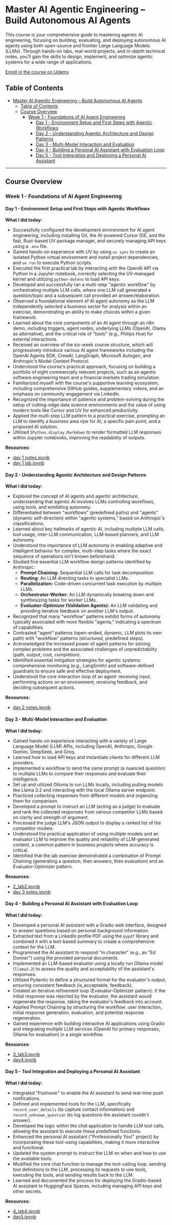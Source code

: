 # Master AI Agentic Engineering – Build Autonomous AI Agents

This course is your comprehensive guide to mastering agentic AI engineering, focusing on building, evaluating, and deploying autonomous AI agents using both open-source and frontier Large Language Models (LLMs). Through hands-on labs, real-world projects, and in-depth technical notes, you’ll gain the skills to design, implement, and optimize agentic systems for a wide range of applications.

[Enroll in the course on Udemy](https://www.udemy.com/course/the-complete-agentic-ai-engineering-course)

## Table of Contents

- [Master AI Agentic Engineering – Build Autonomous AI Agents](#master-ai-agentic-engineering--build-autonomous-ai-agents)
  - [Table of Contents](#table-of-contents)
  - [Course Overview](#course-overview)
    - [Week 1 - Foundations of AI Agent Engineering](#week-1---foundations-of-ai-agent-engineering)
      - [Day 1 - Environment Setup and First Steps with Agentic Workflows](#day-1---environment-setup-and-first-steps-with-agentic-workflows)
      - [Day 2 - Understanding Agentic Architecture and Design Patterns](#day-2---understanding-agentic-architecture-and-design-patterns)
      - [Day 3 - Multi-Model Interaction and Evaluation](#day-3---multi-model-interaction-and-evaluation)
      - [Day 4 - Building a Personal AI Assistant with Evaluation Loop](#day-4---building-a-personal-ai-assistant-with-evaluation-loop)
      - [Day 5 - Tool Integration and Deploying a Personal AI Assistant](#day-5---tool-integration-and-deploying-a-personal-ai-assistant)

---

## Course Overview

### Week 1 - Foundations of AI Agent Engineering

#### Day 1 - Environment Setup and First Steps with Agentic Workflows

**What I did today:**

- Successfully configured the development environment for AI agent engineering, including installing Git, the AI-powered Cursor IDE, and the fast, Rust-based UV package manager, and securely managing API keys using a `.env` file.
- Gained hands-on experience with UV by using `uv sync` to create an isolated Python virtual environment and install project dependencies, and `uv run` to execute Python scripts.
- Executed the first practical lab by interacting with the OpenAI API via Python in a Jupyter notebook, correctly selecting the UV-managed kernel and utilizing `python-dotenv` to load API keys.
- Developed and successfully ran a multi-step "agentic workflow" by orchestrating multiple LLM calls, where one LLM call generated a question/topic and a subsequent call provided an answer/elaboration.
- Observed a foundational element of AI agent autonomy as the LLM independently selected a business sector for analysis within an exercise, demonstrating an ability to make choices within a given framework.
- Learned about the core components of an AI agent through an n8n demo, including triggers, agent nodes, underlying LLMs (OpenAI, Olama as alternative), and the critical role of "tools" (e.g., Philips Hue) for external interactions.
- Received an overview of the six-week course structure, which will progressively introduce various AI agent frameworks including the OpenAI Agents SDK, CrewAI, LangGraph, Microsoft Autogen, and Anthropic's Model Context Protocol.
- Understood the course's practical approach, focusing on building a portfolio of eight commercially relevant projects, such as an agentic software engineering team and a financial markets trading simulation.
- Familiarized myself with the course's supportive learning ecosystem, including comprehensive GitHub guides, supplementary videos, and an emphasis on community engagement via LinkedIn.
- Recognized the importance of patience and problem-solving during the setup of cutting-edge data science environments and the value of using modern tools like Cursor and UV for enhanced productivity.
- Applied the multi-step LLM pattern to a practical exercise, prompting an LLM to identify a business area ripe for AI, a specific pain point, and a proposed AI solution.
- Utilized `IPython.display.Markdown` to render formatted LLM responses within Jupyter notebooks, improving the readability of outputs.

**Resources:**

- [day 1 notes.ipynb](./1_foundations/notes/day1.ipynb)
- [day 1 lab.ipynb](./1_foundations/notebooks/1_lab1.ipynb)

#### Day 2 - Understanding Agentic Architecture and Design Patterns

**What I did today:**

- Explored the concept of AI agents and agentic architecture, understanding that agentic AI involves LLMs controlling workflows, using tools, and exhibiting autonomy.
- Differentiated between "workflows" (predefined paths) and "agents" (dynamic self-direction) within "agentic systems," based on Anthropic's classifications.
- Learned about key hallmarks of agentic AI, including multiple LLM calls, tool usage, inter-LLM communication, LLM-based planners, and LLM autonomy.
- Understood the importance of LLM autonomy in enabling adaptive and intelligent behavior for complex, multi-step tasks where the exact sequence of operations isn't known beforehand.
- Studied five essential LLM workflow design patterns identified by Anthropic:
  - **Prompt Chaining:** Sequential LLM calls for task decomposition.
  - **Routing:** An LLM directing tasks to specialist LLMs.
  - **Parallelization:** Code-driven concurrent task execution by multiple LLMs.
  - **Orchestrator-Worker:** An LLM dynamically breaking down and synthesizing tasks for worker LLMs.
  - **Evaluator-Optimizer (Validation Agents):** An LLM validating and providing iterative feedback on another LLM's output.
- Recognized that many "workflow" patterns exhibit forms of autonomy typically associated with more flexible "agents," indicating a spectrum of capabilities.
- Contrasted "agent" patterns (open-ended, dynamic, LLM plots its own path) with "workflow" patterns (structured, predefined steps).
- Acknowledged the increased power of agent patterns for solving complex problems and the associated challenges of unpredictability (path, output, cost, completion).
- Identified essential mitigation strategies for agentic systems: comprehensive monitoring (e.g., LangSmith) and software-defined guardrails to ensure safe and effective deployment.
- Understood the core interaction loop of an agent: receiving input, performing actions on an environment, receiving feedback, and deciding subsequent actions.

**Resources:**

- [day 2 notes.ipynb](./1_foundations/notes/day2.ipynb)

#### Day 3 - Multi-Model Interaction and Evaluation

**What I did today:**

- Gained hands-on experience interacting with a variety of Large Language Model (LLM) APIs, including OpenAI, Anthropic, Google Gemini, DeepSeek, and Groq.
- Learned how to load API keys and instantiate clients for different LLM providers.
- Implemented a workflow to send the same prompt (a nuanced question) to multiple LLMs to compare their responses and evaluate their intelligence.
- Set up and utilized Olloma to run LLMs locally, including pulling models like Llama 3.2 and interacting with the local Ollama server endpoint.
- Practiced collecting responses from different models and organizing them for comparison.
- Developed a prompt to instruct an LLM (acting as a judge) to evaluate and rank the collected responses from various competitor LLMs based on clarity and strength of argument.
- Processed the judge LLM's JSON output to display a ranked list of the competitor models.
- Understood the practical application of using multiple models and an evaluator LLM to improve the quality and reliability of LLM-generated content, a common pattern in business projects where accuracy is critical.
- Identified that the lab exercise demonstrated a combination of Prompt Chaining (generating a question, then answers, then evaluation) and an Evaluator-Optimizer pattern.

**Resources:**

- [2_lab2.ipynb](./1_foundations/notebooks/2_lab2.ipynb)
- [day 3 notes.ipynb](./1_foundations/notes/day3.ipynb)

#### Day 4 - Building a Personal AI Assistant with Evaluation Loop

**What I did today:**

- Developed a personal AI assistant with a Gradio web interface, designed to answer questions based on personal background information.
- Extracted text from a LinkedIn profile PDF using the `pypdf` library and combined it with a text-based summary to create a comprehensive context for the LLM.
- Programmed the AI assistant to respond "in character" (e.g., as "Ed Donner") using the provided personal documents.
- Implemented an LLM-based evaluator using a locally run Ollama model (`llama3.2`) to assess the quality and acceptability of the assistant's responses.
- Utilized Pydantic to define a structured format for the evaluator's output, ensuring consistent feedback (is_acceptable, feedback).
- Created an iterative refinement loop (Evaluator-Optimizer pattern): if the initial response was rejected by the evaluator, the assistant would regenerate the response, taking the evaluator's feedback into account.
- Applied Prompt Chaining by structuring the workflow: user interaction, initial response generation, evaluation, and potential response regeneration.
- Gained experience with building interactive AI applications using Gradio and integrating multiple LLM services (OpenAI for primary responses, Ollama for evaluation) in a single workflow.

**Resources:**

- [3_lab3.ipynb](./1_foundations/notebooks/3_lab3.ipynb)
- [day4.ipynb](./1_foundations/notes/day4.ipynb)

#### Day 5 - Tool Integration and Deploying a Personal AI Assistant

**What I did today:**

- Integrated "Pushover" to enable the AI assistant to send real-time push notifications.
- Defined and implemented tools for the LLM, specifically `record_user_details` (to capture contact information) and `record_unknown_question` (to log questions the assistant couldn't answer).
- Developed the logic within the chat application to handle LLM tool calls, allowing the assistant to execute these predefined functions.
- Enhanced the personal AI assistant ("Professionally You!" project) by incorporating these tool-using capabilities, making it more interactive and functional.
- Updated the system prompt to instruct the LLM on when and how to use the available tools.
- Modified the core chat function to manage the tool-calling loop: sending tool definitions to the LLM, processing its requests to use tools, executing the tools, and sending results back to the LLM.
- Learned and documented the process for deploying the Gradio-based AI assistant to HuggingFace Spaces, including managing API keys and other secrets.

**Resources:**

- [4_lab4.ipynb](./1_foundations/notebooks/4_lab4.ipynb)
- [day5.ipynb](./1_foundations/notes/day5.ipynb)
